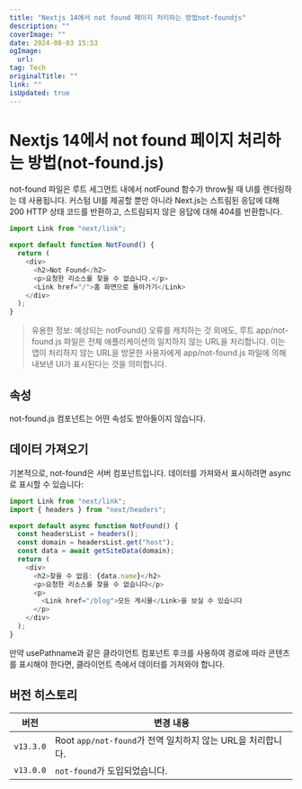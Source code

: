 ```yaml
---
title: "Nextjs 14에서 not found 페이지 처리하는 방법not-foundjs"
description: ""
coverImage: ""
date: 2024-08-03 15:53
ogImage:
  url:
tag: Tech
originalTitle: ""
link: ""
isUpdated: true
---
```


# Nextjs 14에서 not found 페이지 처리하는 방법(not-found.js)

not-found 파일은 루트 세그먼트 내에서 notFound 함수가 throw될 때 UI를 렌더링하는 데 사용됩니다. 커스텀 UI를 제공할 뿐만 아니라 Next.js는 스트림된 응답에 대해 200 HTTP 상태 코드를 반환하고, 스트림되지 않은 응답에 대해 404를 반환합니다.

```typescript
import Link from "next/link";

export default function NotFound() {
  return (
    <div>
      <h2>Not Found</h2>
      <p>요청한 리소스를 찾을 수 없습니다.</p>
      <Link href="/">홈 화면으로 돌아가기</Link>
    </div>
  );
}
```

> 유용한 정보: 예상되는 notFound() 오류를 캐치하는 것 외에도, 루트 app/not-found.js 파일은 전체 애플리케이션의 일치하지 않는 URL을 처리합니다. 이는 앱이 처리하지 않는 URL을 방문한 사용자에게 app/not-found.js 파일에 의해 내보낸 UI가 표시된다는 것을 의미합니다.

<!-- seedividend - 사각형 -->

<ins class="adsbygoogle"
     style="display:block"
     data-ad-client="ca-pub-4877378276818686"
     data-ad-slot="1898504329"
     data-ad-format="auto"
     data-full-width-responsive="true"></ins>

<script>
     (adsbygoogle = window.adsbygoogle || []).push({});
</script>

## 속성

not-found.js 컴포넌트는 어떤 속성도 받아들이지 않습니다.

## 데이터 가져오기

기본적으로, not-found은 서버 컴포넌트입니다. 데이터를 가져와서 표시하려면 async로 표시할 수 있습니다:

<!-- seedividend - 사각형 -->

<ins class="adsbygoogle"
     style="display:block"
     data-ad-client="ca-pub-4877378276818686"
     data-ad-slot="1898504329"
     data-ad-format="auto"
     data-full-width-responsive="true"></ins>

<script>
     (adsbygoogle = window.adsbygoogle || []).push({});
</script>

```typescript
import Link from "next/link";
import { headers } from "next/headers";

export default async function NotFound() {
  const headersList = headers();
  const domain = headersList.get("host");
  const data = await getSiteData(domain);
  return (
    <div>
      <h2>찾을 수 없음: {data.name}</h2>
      <p>요청한 리소스를 찾을 수 없습니다</p>
      <p>
        <Link href="/blog">모든 게시물</Link>을 보실 수 있습니다
      </p>
    </div>
  );
}
```

만약 usePathname과 같은 클라이언트 컴포넌트 후크를 사용하여 경로에 따라 콘텐츠를 표시해야 한다면, 클라이언트 측에서 데이터를 가져와야 합니다.

## 버전 히스토리

| 버전      | 변경 내용                                                   |
| --------- | ----------------------------------------------------------- |
| `v13.3.0` | Root `app/not-found`가 전역 일치하지 않는 URL을 처리합니다. |
| `v13.0.0` | `not-found`가 도입되었습니다.                               |

<!-- seedividend - 사각형 -->

<ins class="adsbygoogle"
     style="display:block"
     data-ad-client="ca-pub-4877378276818686"
     data-ad-slot="1898504329"
     data-ad-format="auto"
     data-full-width-responsive="true"></ins>

<script>
     (adsbygoogle = window.adsbygoogle || []).push({});
</script>
